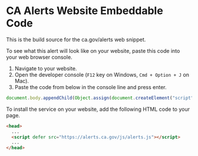 # CA Alerts Website Embeddable Code

This is the build source for the ca.gov/alerts web snippet.

To see what this alert will look like on your website, paste this code into your web browser console.

1. Navigate to your website.
1. Open the developer console (`F12` key on Windows, `Cmd + Option + J` on Mac).
1. Paste the code from below in the console line and press enter.

```Javascript
document.body.appendChild(Object.assign(document.createElement("script"),{src:"https://calerts.azurewebsites.net"}));
```

To install the service on your website, add the following HTML code to your page.

```HTML
<head>
  ...
  <script defer src="https://alerts.ca.gov/js/alerts.js"></script>
  ...
</head>
```
